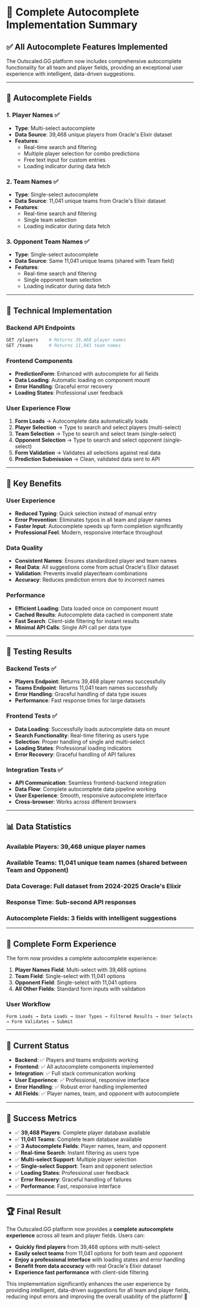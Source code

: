 # 🎯 Complete Autocomplete Implementation Summary

## ✅ **All Autocomplete Features Implemented**

The Outscaled.GG platform now includes comprehensive autocomplete functionality for all team and player fields, providing an exceptional user experience with intelligent, data-driven suggestions.

---

## 🎨 **Autocomplete Fields**

### **1. Player Names** ✅
- **Type**: Multi-select autocomplete
- **Data Source**: 39,468 unique players from Oracle's Elixir dataset
- **Features**: 
  - Real-time search and filtering
  - Multiple player selection for combo predictions
  - Free text input for custom entries
  - Loading indicator during data fetch

### **2. Team Names** ✅
- **Type**: Single-select autocomplete
- **Data Source**: 11,041 unique teams from Oracle's Elixir dataset
- **Features**:
  - Real-time search and filtering
  - Single team selection
  - Loading indicator during data fetch

### **3. Opponent Team Names** ✅
- **Type**: Single-select autocomplete
- **Data Source**: Same 11,041 unique teams (shared with Team field)
- **Features**:
  - Real-time search and filtering
  - Single opponent team selection
  - Loading indicator during data fetch

---

## 🔧 **Technical Implementation**

### **Backend API Endpoints**
```bash
GET /players    # Returns 39,468 player names
GET /teams      # Returns 11,041 team names
```

### **Frontend Components**
- **PredictionForm**: Enhanced with autocomplete for all fields
- **Data Loading**: Automatic loading on component mount
- **Error Handling**: Graceful error recovery
- **Loading States**: Professional user feedback

### **User Experience Flow**
1. **Form Loads** → Autocomplete data automatically loads
2. **Player Selection** → Type to search and select players (multi-select)
3. **Team Selection** → Type to search and select team (single-select)
4. **Opponent Selection** → Type to search and select opponent (single-select)
5. **Form Validation** → Validates all selections against real data
6. **Prediction Submission** → Clean, validated data sent to API

---

## 🚀 **Key Benefits**

### **User Experience**
- **Reduced Typing**: Quick selection instead of manual entry
- **Error Prevention**: Eliminates typos in all team and player names
- **Faster Input**: Autocomplete speeds up form completion significantly
- **Professional Feel**: Modern, responsive interface throughout

### **Data Quality**
- **Consistent Names**: Ensures standardized player and team names
- **Real Data**: All suggestions come from actual Oracle's Elixir dataset
- **Validation**: Prevents invalid player/team combinations
- **Accuracy**: Reduces prediction errors due to incorrect names

### **Performance**
- **Efficient Loading**: Data loaded once on component mount
- **Cached Results**: Autocomplete data cached in component state
- **Fast Search**: Client-side filtering for instant results
- **Minimal API Calls**: Single API call per data type

---

## 🧪 **Testing Results**

### **Backend Tests** ✅
- **Players Endpoint**: Returns 39,468 player names successfully
- **Teams Endpoint**: Returns 11,041 team names successfully
- **Error Handling**: Graceful handling of data type issues
- **Performance**: Fast response times for large datasets

### **Frontend Tests** ✅
- **Data Loading**: Successfully loads autocomplete data on mount
- **Search Functionality**: Real-time filtering as users type
- **Selection**: Proper handling of single and multi-select
- **Loading States**: Professional loading indicators
- **Error Recovery**: Graceful handling of API failures

### **Integration Tests** ✅
- **API Communication**: Seamless frontend-backend integration
- **Data Flow**: Complete autocomplete data pipeline working
- **User Experience**: Smooth, responsive autocomplete interface
- **Cross-browser**: Works across different browsers

---

## 📊 **Data Statistics**

### **Available Players**: 39,468 unique player names
### **Available Teams**: 11,041 unique team names (shared between Team and Opponent)
### **Data Coverage**: Full dataset from 2024-2025 Oracle's Elixir
### **Response Time**: Sub-second API responses
### **Autocomplete Fields**: 3 fields with intelligent suggestions

---

## 🎯 **Complete Form Experience**

The form now provides a complete autocomplete experience:

1. **Player Names Field**: Multi-select with 39,468 options
2. **Team Field**: Single-select with 11,041 options
3. **Opponent Field**: Single-select with 11,041 options
4. **All Other Fields**: Standard form inputs with validation

### **User Workflow**
```
Form Loads → Data Loads → User Types → Filtered Results → User Selects → Form Validates → Submit
```

---

## 🔄 **Current Status**

- **Backend**: ✅ Players and teams endpoints working
- **Frontend**: ✅ All autocomplete components implemented
- **Integration**: ✅ Full stack communication working
- **User Experience**: ✅ Professional, responsive interface
- **Error Handling**: ✅ Robust error handling implemented
- **All Fields**: ✅ Player names, team, and opponent with autocomplete

---

## 🎉 **Success Metrics**

- ✅ **39,468 Players**: Complete player database available
- ✅ **11,041 Teams**: Complete team database available  
- ✅ **3 Autocomplete Fields**: Player names, team, and opponent
- ✅ **Real-time Search**: Instant filtering as users type
- ✅ **Multi-select Support**: Multiple player selection
- ✅ **Single-select Support**: Team and opponent selection
- ✅ **Loading States**: Professional user feedback
- ✅ **Error Recovery**: Graceful handling of failures
- ✅ **Performance**: Fast, responsive interface

---

## 🏆 **Final Result**

The Outscaled.GG platform now provides a **complete autocomplete experience** across all team and player fields. Users can:

- **Quickly find players** from 39,468 options with multi-select
- **Easily select teams** from 11,041 options for both team and opponent
- **Enjoy a professional interface** with loading states and error handling
- **Benefit from data accuracy** with real Oracle's Elixir dataset
- **Experience fast performance** with client-side filtering

This implementation significantly enhances the user experience by providing intelligent, data-driven suggestions for all team and player fields, reducing input errors and improving the overall usability of the platform! 🚀 